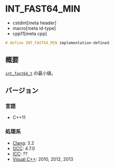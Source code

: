 # INT_FAST64_MIN
* cstdint[meta header]
* macro[meta id-type]
* cpp11[meta cpp]

```cpp
# define INT_FAST64_MIN implementation-defined
```

## 概要
[`int_fast64_t`](int_fast64_t.md) の最小値。

## バージョン
### 言語
- C++11

### 処理系
- [Clang](/implementation.md#clang): 3.2
- [GCC](/implementation.md#gcc): 4.7.0
- [ICC](/implementation.md#icc): ??
- [Visual C++](/implementation.md#visual_cpp): 2010, 2012, 2013
